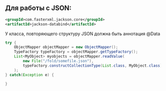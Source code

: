 Для работы с JSON:
------------------
```xml
<groupId>com.fasterxml.jackson.core</groupId>
<artifactId>jackson-databind</artifactId>
```

У класса, повторяющего структуру JSON должна быть аннотация @Data


```java
try {
    ObjectMapper objectMapper = new ObjectMapper();
    TypeFactory typeFactory = objectMapper.getTypeFactory();
    List<MyObject> myobjects = objectMapper.readValue(
        new File("/fold/somefile.json"),
        typeFactory.constructCollectionType(List.class, MyObject.class)
    );
} catch(Exception e) {
  
}


```
